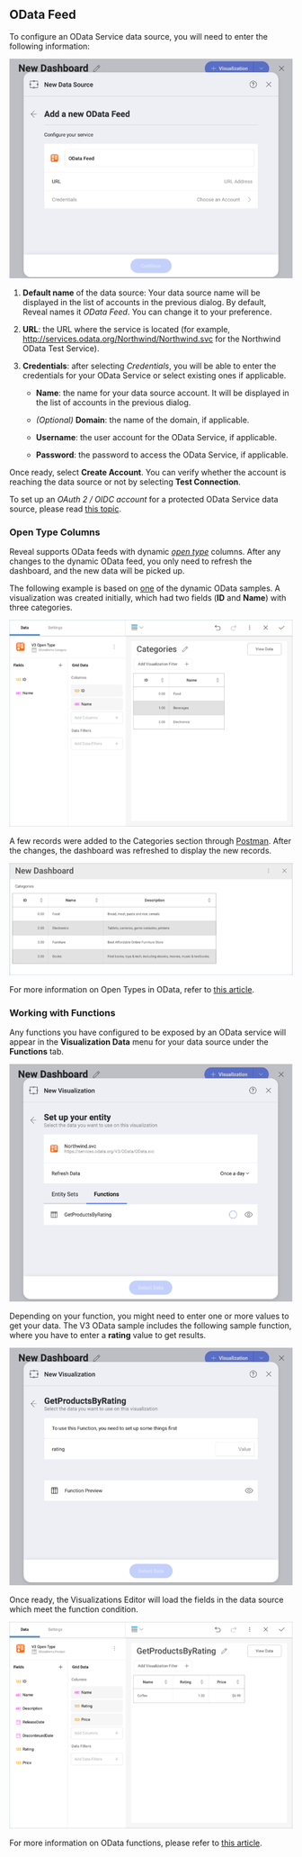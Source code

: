 ## OData Feed

To configure an OData Service data source, you will need to enter the
following information:

![Enter OData Service Details dialog](images/enter-OData-service-details.png)

1.  **Default name** of the data source: Your data source name will be displayed in the list of accounts in the previous dialog. By default, Reveal names it *OData Feed*. You can change it to your preference.


2.  **URL**: the URL where the service is located (for example, <http://services.odata.org/Northwind/Northwind.svc> for the Northwind OData Test Service).

3.  **Credentials**: after selecting *Credentials*, you will be able to
    enter the credentials for your OData Service or select existing ones
    if applicable.

      - **Name**: the name for your data source account. It will be
        displayed in the list of accounts in the previous dialog.

      - *(Optional)* **Domain**: the name of the domain, if applicable.

      - **Username**: the user account for the OData Service, if
        applicable.

      - **Password**: the password to access the OData Service, if
        applicable.

Once ready, select **Create Account**. You can verify whether the
account is reaching the data source or not by selecting **Test
Connection**.

To set up an *OAuth 2 / OIDC account* for a protected OData Service data
source, please read [this topic](OAuth-2-OIDC-User-Authentication.md).

### Open Type Columns

Reveal supports OData feeds with dynamic [*open type*](https://docs.microsoft.com/en-us/aspnet/web-api/overview/odata-support-in-aspnet-web-api/odata-v4/use-open-types-in-odata-v4)
columns. After any changes to the dynamic OData feed, you only need to
refresh the dashboard, and the new data will be picked up.

The following example is based on
[one](https://services.odata.org/V3/OData/\(S\(bwrmr2ccg0nex5gmubqxjkkz\)\)/OData.svc/)
of the dynamic OData samples. A visualization was created initially,
which had two fields (**ID** and **Name**) with three categories.

![ODataOpenTypesSampleV3\_All](images/ODataOpenTypesSampleV3_All.png)

A few records were added to the Categories section through
[Postman](https://www.odata.org/getting-started/learning-odata-on-postman/).
After the changes, the dashboard was refreshed to display the new
records.

![ODataRefreshedOpenTypeV3\_All](images/ODataRefreshedOpenTypeV3_All.png)

For more information on Open Types in OData, refer to [this article](https://docs.microsoft.com/en-us/aspnet/web-api/overview/odata-support-in-aspnet-web-api/odata-v4/use-open-types-in-odata-v4).

### Working with Functions

Any functions you have configured to be exposed by an OData service will
appear in the **Visualization Data** menu for your data source under the
**Functions** tab.

![OData Functions tab in the Set up your entity dialog](images/OData-functions.png)

Depending on your function, you might need to enter one or more values
to get your data. The V3 OData sample includes the following sample
function, where you have to enter a **rating** value to get results.

![Setting up rating value of a function and Function preview dialog](images/OData-function-sample.png)

Once ready, the Visualizations Editor will load the fields in the data
source which meet the function condition.

![Odata function used in the Visualization editor](images/Odata-get-products-by-rating.png)

For more information on OData functions, please refer to [this article](https://docs.microsoft.com/en-us/aspnet/web-api/overview/odata-support-in-aspnet-web-api/odata-v4/odata-actions-and-functions).
